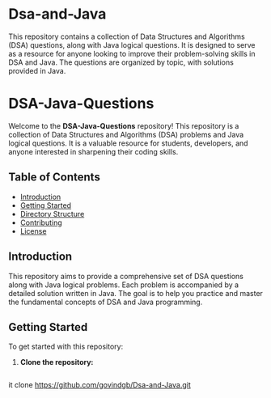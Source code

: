 # Dsa-and-Java
This repository contains a collection of Data Structures and Algorithms (DSA) questions, along with Java logical questions. It is designed to serve as a resource for anyone looking to improve their problem-solving skills in DSA and Java. The questions are organized by topic, with solutions provided in Java.
# DSA-Java-Questions

Welcome to the **DSA-Java-Questions** repository! This repository is a collection of Data Structures and Algorithms (DSA) problems and Java logical questions. It is a valuable resource for students, developers, and anyone interested in sharpening their coding skills.

## Table of Contents

- [Introduction](#introduction)
- [Getting Started](#getting-started)
- [Directory Structure](#directory-structure)
- [Contributing](#contributing)
- [License](#license)

## Introduction

This repository aims to provide a comprehensive set of DSA questions along with Java logical problems. Each problem is accompanied by a detailed solution written in Java. The goal is to help you practice and master the fundamental concepts of DSA and Java programming.

## Getting Started

To get started with this repository:

1. **Clone the repository:**
   ```bash
it clone https://github.com/govindgb/Dsa-and-Java.git
